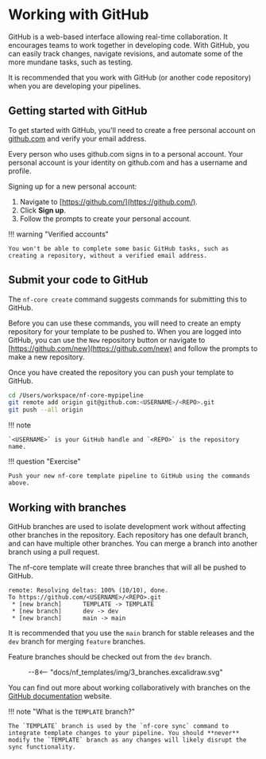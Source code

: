 # Working with GitHub

GitHub is a web-based interface allowing real-time collaboration. It encourages teams to work together in developing code. With GitHub, you can easily track changes, navigate revisions, and automate some of the more mundane tasks, such as testing.

It is recommended that you work with GitHub (or another code repository) when you are developing your pipelines.

## Getting started with GitHub

To get started with GitHub, you'll need to create a free personal account on [github.com](https://github.com/) and verify your email address.

Every person who uses github.com signs in to a personal account.
Your personal account is your identity on github.com and has a username and profile.

Signing up for a new personal account:

1. Navigate to [https://github.com/](https://github.com/).
2. Click **Sign up**.
3. Follow the prompts to create your personal account.

!!! warning "Verified accounts"

    You won't be able to complete some basic GitHub tasks, such as creating a repository, without a verified email address.

## Submit your code to GitHub

The `nf-core create` command suggests commands for submitting this to GitHub.

Before you can use these commands, you will need to create an empty repository for your template to be pushed to. When you are logged into GitHub, you can use the `New` repository button or navigate to [https://github.com/new](https://github.com/new) and follow the prompts to make a new repository.

Once you have created the repository you can push your template to GitHub.

```bash
cd /Users/workspace/nf-core-mypipeline
git remote add origin git@github.com:<USERNAME>/<REPO>.git
git push --all origin
```

!!! note

    `<USERNAME>` is your GitHub handle and `<REPO>` is the repository name.

!!! question "Exercise"

    Push your new nf-core template pipeline to GitHub using the commands above.

## Working with branches

GitHub branches are used to isolate development work without affecting other branches in the repository. Each repository has one default branch, and can have multiple other branches. You can merge a branch into another branch using a pull request.

The nf-core template will create three branches that will all be pushed to GitHub.

```console
remote: Resolving deltas: 100% (10/10), done.
To https://github.com/<USERNAME>/<REPO>.git
 * [new branch]      TEMPLATE -> TEMPLATE
 * [new branch]      dev -> dev
 * [new branch]      main -> main
```

It is recommended that you use the `main` branch for stable releases and the `dev` branch for merging `feature` branches.

Feature branches should be checked out from the `dev` branch.

<figure class="excalidraw">
--8<-- "docs/nf_templates/img/3_branches.excalidraw.svg"
</figure>

You can find out more about working collaboratively with branches on the [GitHub documentation](https://docs.github.com/en/pull-requests/collaborating-with-pull-requests/proposing-changes-to-your-work-with-pull-requests) website.

!!! note "What is the `TEMPLATE` branch?"

    The `TEMPLATE` branch is used by the `nf-core sync` command to integrate template changes to your pipeline. You should **never** modify the `TEMPLATE` branch as any changes will likely disrupt the sync functionality.
